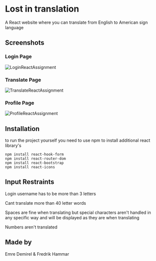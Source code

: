 # Lost in translation

A React website where you can translate from English to American sign language

## Screenshots

### Login Page
![LoginReactAssignment](https://github.com/Muguai/ReactLostInTranslation/assets/37656342/ef5606e9-34e0-42c1-b4fa-131825113777)

### Translate Page
![TranslateReactAssignment](https://github.com/Muguai/ReactLostInTranslation/assets/37656342/1b3a5601-3756-49c1-a292-a6bc777944b0)

### Profile Page
![ProfileReactAssignment](https://github.com/Muguai/ReactLostInTranslation/assets/37656342/d3e784c3-bf0b-47e6-874d-6c04bac9dfbe)

## Installation
to run the project yourself you need to use npm to install additional react library's

```
npm install react-hook-form
npm install react-router-dom
npm install react-bootstrap
npm install react-icons
```

## Input Restraints

Login username has to be more than 3 letters

Cant translate more than 40 letter words

Spaces are fine when translating but special characters aren't handled in any specific way and will be displayed as they are when translating

Numbers aren't translated

## Made by

Emre Demirel & Fredrik Hammar
